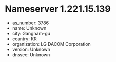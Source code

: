 # Nameserver 1.221.15.139

* as_number: 3786
* name: Unknown
* city: Gangnam-gu
* country: KR
* organization: LG DACOM Corporation
* version: Unknown
* dnssec: Unknown
